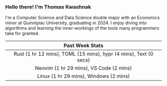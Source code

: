 
### Hello there! I'm Thomas Kwashnak

I'm a Computer Science and Data Science double major with an Economics
minor at Quinnipiac University, graduating in 2024.
I enjoy diving into algorithms and learning the inner-workings of the tools
many programmers take for granted.

| Past Week Stats |
| :---: |
| Rust (1 hr 12 mins), TOML (15 mins), hypr (4 mins), Text (0 secs) |
| Neovim (1 hr 29 mins), VS Code (2 mins) |
| Linux (1 hr 29 mins), Windows (2 mins) |

